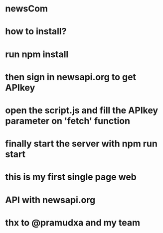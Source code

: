 # newsCom

# how to install?
# run **npm install**
# then sign in newsapi.org to get APIkey
# open the **script.js** and fill the APIkey parameter on 'fetch' function
# finally start the server with **npm run start**

# this is my first single page web
# API with newsapi.org

# thx to @pramudxa and my team
